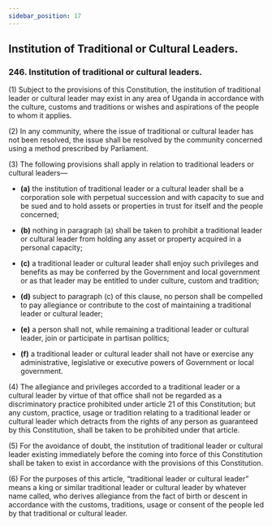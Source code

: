 ```yaml
---
sidebar_position: 17
---
```


## Institution of Traditional or Cultural Leaders.

### 246. Institution of traditional or cultural leaders.

(1) Subject to the provisions of this Constitution, the institution of
traditional leader or cultural leader may exist in any area of Uganda in
accordance with the culture, customs and traditions or wishes and aspirations
of the people to whom it applies.

(2) In any community, where the issue of traditional or cultural leader
has not been resolved, the issue shall be resolved by the community
concerned using a method prescribed by Parliament.

(3) The following provisions shall apply in relation to traditional
leaders or cultural leaders—  

- **(a)** the institution of traditional leader or a cultural leader shall be a
corporation sole with perpetual succession and with capacity to
sue and be sued and to hold assets or properties in trust for itself
and the people concerned;  

- **(b)** nothing in paragraph (a) shall be taken to prohibit a traditional
leader or cultural leader from holding any asset or property
acquired in a personal capacity;  

- **(c)** a traditional leader or cultural leader shall enjoy such privileges
and benefits as may be conferred by the Government and local
government or as that leader may be entitled to under culture,
custom and tradition;  

- **(d)** subject to paragraph (c) of this clause, no person shall be
compelled to pay allegiance or contribute to the cost of
maintaining a traditional leader or cultural leader;  

- **(e)** a person shall not, while remaining a traditional leader or cultural
leader, join or participate in partisan politics;  

- **(f)** a traditional leader or cultural leader shall not have or exercise
any administrative, legislative or executive powers of
Government or local government.

(4) The allegiance and privileges accorded to a traditional leader or
a cultural leader by virtue of that office shall not be regarded as a
discriminatory practice prohibited under article 21 of this Constitution; but
any custom, practice, usage or tradition relating to a traditional leader or
cultural leader which detracts from the rights of any person as guaranteed by this Constitution, shall be taken to be prohibited under that article.

(5) For the avoidance of doubt, the institution of traditional leader or
cultural leader existing immediately before the coming into force of this
Constitution shall be taken to exist in accordance with the provisions of this
Constitution.

(6) For the purposes of this article, “traditional leader or cultural
leader” means a king or similar traditional leader or cultural leader by
whatever name called, who derives allegiance from the fact of birth or
descent in accordance with the customs, traditions, usage or consent of the
people led by that traditional or cultural leader.
